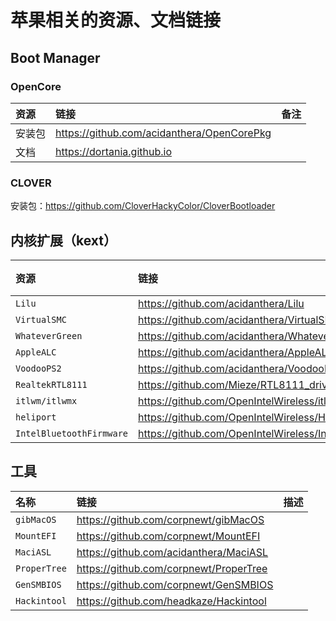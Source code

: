 # 苹果相关的资源、文档链接

## Boot Manager

### OpenCore

|资源|链接|备注|
|:-|:-|:-|
|安装包|https://github.com/acidanthera/OpenCorePkg||
|文档|https://dortania.github.io||

### CLOVER

安装包：https://github.com/CloverHackyColor/CloverBootloader

## 内核扩展（kext）

|资源|链接|描述|
|:-|:-|:-|
|`Lilu`|https://github.com/acidanthera/Lilu||
|`VirtualSMC`|https://github.com/acidanthera/VirtualSMC||
|`WhateverGreen`|https://github.com/acidanthera/WhateverGreen||
|`AppleALC`|https://github.com/acidanthera/AppleALC||
|`VoodooPS2`|https://github.com/acidanthera/VoodooPS2||
|`RealtekRTL8111`|https://github.com/Mieze/RTL8111_driver_for_OS_X||
|`itlwm/itlwmx`|https://github.com/OpenIntelWireless/itlwm||
|`heliport`|https://github.com/OpenIntelWireless/HeliPort||
|`IntelBluetoothFirmware`|https://github.com/OpenIntelWireless/IntelBluetoothFirmware|

## 工具

|名称|链接|描述|
|:-|:-|:-|
|`gibMacOS`|https://github.com/corpnewt/gibMacOS||
|`MountEFI`|https://github.com/corpnewt/MountEFI||
|`MaciASL`|https://github.com/acidanthera/MaciASL||
|`ProperTree`|https://github.com/corpnewt/ProperTree||
|`GenSMBIOS`|https://github.com/corpnewt/GenSMBIOS||
|`Hackintool`|https://github.com/headkaze/Hackintool||